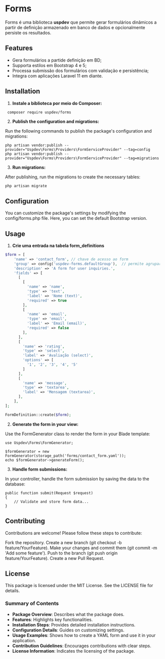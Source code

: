 # Forms

Forms é uma biblioteca **uspdev** que permite gerar formulários dinâmicos a partir de definição armazenado em banco de dados e opcionalmente persiste os resultados.

## Features

- Gera formulários a partide definição em BD;
- Supporta estilos em Bootstrap 4 e 5;
- Processa submissão dos formulários com validação e persistência;
- Integra com aplicações Laravel 11 em diante.

## Installation

1. **Instale a biblioteca por meio do  Composer:**

  ```bash
   composer require uspdev/forms
  ```
    
2. **Publish the configuration and migrations:**

Run the following commands to publish the package's configuration and migrations:

    php artisan vendor:publish --provider="Uspdev\Forms\Providers\FormServiceProvider" --tag=config
    php artisan vendor:publish --provider="Uspdev\Forms\Providers\FormServiceProvider" --tag=migrations


3. **Run migrations:**

After publishing, run the migrations to create the necessary tables:

    php artisan migrate

## Configuration

You can customize the package's settings by modifying the config/forms.php file. Here, you can set the default Bootstrap version.

## Usage

1. **Crie uma entrada na tabela form_definitions**

```php
$form = [
    'name' => 'contact_form', // chave de acesso ao form
    'group' => config('uspdev-forms.defaultGroup'),  // permite agrupar vários forms
    'description' => 'A form for user inquiries.',
    'fields' => [
      [
        [
          'name' => 'name',
          'type' => 'text',
          'label' => 'Nome (text)',
          'required' => true
        ],
        [
          'name' => 'email',
          'type' => 'email',
          'label' => 'Email (email)',
          'required' => false
        ],
      ],
      [
        'name' => 'rating', 
        'type' => 'select', 
        'label' => 'Avaliação (select)', 
        'options' => [
          '1', '2', '3', '4', '5'
        ]
      ],
      [
        'name' => 'message', 
        'type' => 'textarea', 
        'label' => 'Mensagem (textarea)', 
      ],
    ],
];

FormDefinition::create($form);

```           
                 
2. **Generate the form in your view:**

Use the FormGenerator class to render the form in your Blade template:

    use Uspdev\Forms\FormGenerator;

    $formGenerator = new FormGenerator(storage_path('forms/contact_form.yaml'));
    echo $formGenerator->generateForm();

3. **Handle form submissions:**

In your controller, handle the form submission by saving the data to the database:


    public function submit(Request $request)
    {
        // Validate and store form data...
    }
    
    
## Contributing

Contributions are welcome! Please follow these steps to contribute:

Fork the repository.
Create a new branch (git checkout -b feature/YourFeature).
Make your changes and commit them (git commit -m 'Add some feature').
Push to the branch (git push origin feature/YourFeature).
Create a new Pull Request.

## License

This package is licensed under the MIT License. See the LICENSE file for details.


### Summary of Contents
- **Package Overview**: Describes what the package does.
- **Features**: Highlights key functionalities.
- **Installation Steps**: Provides detailed installation instructions.
- **Configuration Details**: Guides on customizing settings.
- **Usage Examples**: Shows how to create a YAML form and use it in your application.
- **Contribution Guidelines**: Encourages contributions with clear steps.
- **License Information**: Indicates the licensing of the package.






